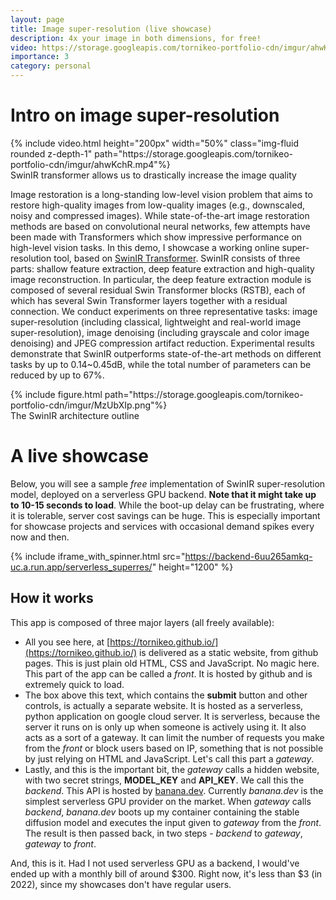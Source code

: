 ```yaml
---
layout: page
title: Image super-resolution (live showcase)
description: 4x your image in both dimensions, for free!
video: https://storage.googleapis.com/tornikeo-portfolio-cdn/imgur/ahwKchR.mp4
importance: 3
category: personal
---
```


# Intro on image super-resolution

<div class="row" style="justify-content:center;">
    <div class="col" >
        {% include video.html  height="200px" width="50%" class="img-fluid rounded z-depth-1" path="https://storage.googleapis.com/tornikeo-portfolio-cdn/imgur/ahwKchR.mp4"%}
    </div>
</div>
<div class="caption" >
    SwinIR transformer allows us to drastically increase the image quality
</div>

Image restoration is a long-standing low-level vision problem that aims to restore high-quality images from low-quality images (e.g., downscaled, noisy and compressed images). While state-of-the-art image restoration methods are based on convolutional neural networks, few attempts have been made with Transformers which show impressive performance on high-level vision tasks. 
In this demo, I showcase a working online super-resolution tool, based on [SwinIR Transformer](https://github.com/JingyunLiang/SwinIR). SwinIR consists of three parts: shallow feature extraction, deep feature extraction and high-quality image reconstruction. In particular, the deep feature extraction module is composed of several residual Swin Transformer blocks (RSTB), each of which has several Swin Transformer layers together with a residual connection. We conduct experiments on three representative tasks: image super-resolution (including classical, lightweight and real-world image super-resolution), image denoising (including grayscale and color image denoising) and JPEG compression artifact reduction. Experimental results demonstrate that SwinIR outperforms state-of-the-art methods on different tasks by up to 0.14~0.45dB, while the total number of parameters can be reduced by up to 67%.

<div class="row" style="justify-content:center;">
    <div class="col" >
        {% include figure.html path="https://storage.googleapis.com/tornikeo-portfolio-cdn/imgur/MzUbXIp.png"%}
    </div>
</div>
<div class="caption" >
    The SwinIR architecture outline
</div>

# A live showcase
Below, you will see a sample *free* implementation of SwinIR super-resolution model, deployed on a serverless GPU backend. **Note that it might take up to 10-15 seconds to load**. While the boot-up delay can be frustrating, where it is tolerable, server cost savings can be huge. This is especially important for showcase projects and services with occasional demand spikes every now and then. 

{% include iframe_with_spinner.html src="https://backend-6uu265amkq-uc.a.run.app/serverless_superres/" height="1200" %}

## How it works

This app is composed of three major layers (all freely available): 
- All you see here, at [https://tornikeo.github.io/](https://tornikeo.github.io/) is delivered as a static website, from github pages. This is just plain old HTML, CSS and JavaScript. No magic here. This part of the app can be called a *front*. It is hosted by github and is extremely quick to load. 
- The box above this text, which contains the **submit** button and other controls, is actually a separate website. It is hosted as a serverless, python application on google cloud server. It is serverless, because the server it runs on is only up when someone is actively using it. It also acts as a sort of a gateway. It can limit the number of requests you make from the *front* or block users based on IP, something that is not possible by just relying on HTML and JavaScript. Let's call this part a *gateway*.
- Lastly, and this is the important bit, the *gateway* calls a hidden website, with two secret strings, **MODEL_KEY** and **API_KEY**. We call this the *backend*. This API is hosted by [banana.dev](https://www.banana.dev/). Currently *banana.dev* is the simplest serverless GPU provider on the market. When *gateway* calls *backend*, *banana.dev* boots up my container containing the stable diffusion model and executes the input given to *gateway* from the *front*. The result is then passed back, in two steps - *backend* to *gateway*, *gateway* to *front*.

And, this is it. Had I not used serverless GPU as a backend, I would've ended up with a monthly bill of around $300. Right now, it's less than $3 (in 2022), since my showcases don't have regular users. 
